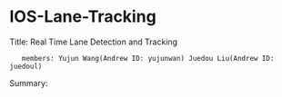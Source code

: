 # IOS-Lane-Tracking

Title: Real Time Lane Detection and Tracking


       members: Yujun Wang(Andrew ID: yujunwan) Juedou Liu(Andrew ID: juedoul)
      
Summary:
